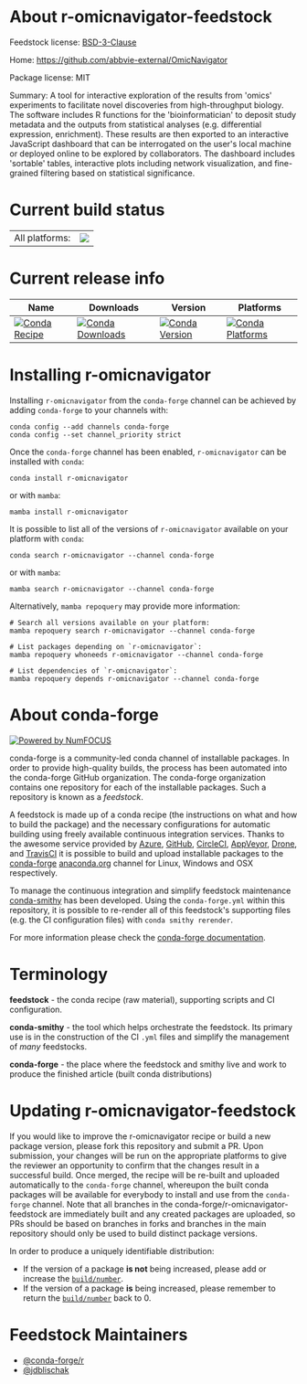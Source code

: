 About r-omicnavigator-feedstock
===============================

Feedstock license: [BSD-3-Clause](https://github.com/conda-forge/r-omicnavigator-feedstock/blob/main/LICENSE.txt)

Home: https://github.com/abbvie-external/OmicNavigator

Package license: MIT

Summary: A tool for interactive exploration of the results from 'omics' experiments to facilitate novel discoveries from high-throughput biology. The software includes R functions for the 'bioinformatician' to deposit study metadata and the outputs from statistical analyses (e.g. differential expression, enrichment). These results are then exported to an interactive JavaScript dashboard that can be interrogated on the user's local machine or deployed online to be explored by collaborators. The dashboard includes 'sortable' tables, interactive plots including network visualization, and fine-grained filtering based on statistical significance.

Current build status
====================


<table><tr><td>All platforms:</td>
    <td>
      <a href="https://dev.azure.com/conda-forge/feedstock-builds/_build/latest?definitionId=15500&branchName=main">
        <img src="https://dev.azure.com/conda-forge/feedstock-builds/_apis/build/status/r-omicnavigator-feedstock?branchName=main">
      </a>
    </td>
  </tr>
</table>

Current release info
====================

| Name | Downloads | Version | Platforms |
| --- | --- | --- | --- |
| [![Conda Recipe](https://img.shields.io/badge/recipe-r--omicnavigator-green.svg)](https://anaconda.org/conda-forge/r-omicnavigator) | [![Conda Downloads](https://img.shields.io/conda/dn/conda-forge/r-omicnavigator.svg)](https://anaconda.org/conda-forge/r-omicnavigator) | [![Conda Version](https://img.shields.io/conda/vn/conda-forge/r-omicnavigator.svg)](https://anaconda.org/conda-forge/r-omicnavigator) | [![Conda Platforms](https://img.shields.io/conda/pn/conda-forge/r-omicnavigator.svg)](https://anaconda.org/conda-forge/r-omicnavigator) |

Installing r-omicnavigator
==========================

Installing `r-omicnavigator` from the `conda-forge` channel can be achieved by adding `conda-forge` to your channels with:

```
conda config --add channels conda-forge
conda config --set channel_priority strict
```

Once the `conda-forge` channel has been enabled, `r-omicnavigator` can be installed with `conda`:

```
conda install r-omicnavigator
```

or with `mamba`:

```
mamba install r-omicnavigator
```

It is possible to list all of the versions of `r-omicnavigator` available on your platform with `conda`:

```
conda search r-omicnavigator --channel conda-forge
```

or with `mamba`:

```
mamba search r-omicnavigator --channel conda-forge
```

Alternatively, `mamba repoquery` may provide more information:

```
# Search all versions available on your platform:
mamba repoquery search r-omicnavigator --channel conda-forge

# List packages depending on `r-omicnavigator`:
mamba repoquery whoneeds r-omicnavigator --channel conda-forge

# List dependencies of `r-omicnavigator`:
mamba repoquery depends r-omicnavigator --channel conda-forge
```


About conda-forge
=================

[![Powered by
NumFOCUS](https://img.shields.io/badge/powered%20by-NumFOCUS-orange.svg?style=flat&colorA=E1523D&colorB=007D8A)](https://numfocus.org)

conda-forge is a community-led conda channel of installable packages.
In order to provide high-quality builds, the process has been automated into the
conda-forge GitHub organization. The conda-forge organization contains one repository
for each of the installable packages. Such a repository is known as a *feedstock*.

A feedstock is made up of a conda recipe (the instructions on what and how to build
the package) and the necessary configurations for automatic building using freely
available continuous integration services. Thanks to the awesome service provided by
[Azure](https://azure.microsoft.com/en-us/services/devops/), [GitHub](https://github.com/),
[CircleCI](https://circleci.com/), [AppVeyor](https://www.appveyor.com/),
[Drone](https://cloud.drone.io/welcome), and [TravisCI](https://travis-ci.com/)
it is possible to build and upload installable packages to the
[conda-forge](https://anaconda.org/conda-forge) [anaconda.org](https://anaconda.org/)
channel for Linux, Windows and OSX respectively.

To manage the continuous integration and simplify feedstock maintenance
[conda-smithy](https://github.com/conda-forge/conda-smithy) has been developed.
Using the ``conda-forge.yml`` within this repository, it is possible to re-render all of
this feedstock's supporting files (e.g. the CI configuration files) with ``conda smithy rerender``.

For more information please check the [conda-forge documentation](https://conda-forge.org/docs/).

Terminology
===========

**feedstock** - the conda recipe (raw material), supporting scripts and CI configuration.

**conda-smithy** - the tool which helps orchestrate the feedstock.
                   Its primary use is in the construction of the CI ``.yml`` files
                   and simplify the management of *many* feedstocks.

**conda-forge** - the place where the feedstock and smithy live and work to
                  produce the finished article (built conda distributions)


Updating r-omicnavigator-feedstock
==================================

If you would like to improve the r-omicnavigator recipe or build a new
package version, please fork this repository and submit a PR. Upon submission,
your changes will be run on the appropriate platforms to give the reviewer an
opportunity to confirm that the changes result in a successful build. Once
merged, the recipe will be re-built and uploaded automatically to the
`conda-forge` channel, whereupon the built conda packages will be available for
everybody to install and use from the `conda-forge` channel.
Note that all branches in the conda-forge/r-omicnavigator-feedstock are
immediately built and any created packages are uploaded, so PRs should be based
on branches in forks and branches in the main repository should only be used to
build distinct package versions.

In order to produce a uniquely identifiable distribution:
 * If the version of a package **is not** being increased, please add or increase
   the [``build/number``](https://docs.conda.io/projects/conda-build/en/latest/resources/define-metadata.html#build-number-and-string).
 * If the version of a package **is** being increased, please remember to return
   the [``build/number``](https://docs.conda.io/projects/conda-build/en/latest/resources/define-metadata.html#build-number-and-string)
   back to 0.

Feedstock Maintainers
=====================

* [@conda-forge/r](https://github.com/orgs/conda-forge/teams/r/)
* [@jdblischak](https://github.com/jdblischak/)

